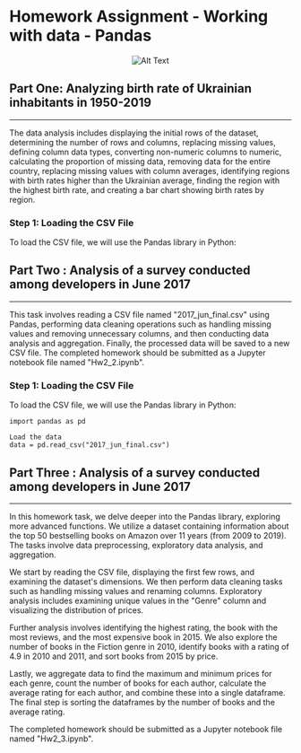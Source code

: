 # Homework Assignment - Working with data - Pandas 


<center>
  
![Alt Text](https://github.com/julotec/pandas_examples/assets/135429630/6bb0f9fb-26b6-4a7a-820a-7c309de18f57)

</center>



## Part One: Analyzing birth rate of Ukrainian inhabitants in 1950-2019
_______________________________________________________________________
The data analysis includes displaying the initial rows of the dataset, 
determining the number of rows and columns, replacing missing values, 
defining column data types, converting non-numeric columns to numeric, 
calculating the proportion of missing data, removing data for the entire
country, replacing missing values with column averages, identifying
regions with birth rates higher than the Ukrainian average,
finding the region with the highest birth rate, and creating a bar
chart showing birth rates by region.

### Step 1: Loading the CSV File

To load the CSV file, we will use the Pandas library in Python:



## Part Two : Analysis of a survey conducted among developers in June 2017
__________________________________________________________________________


This task involves reading a CSV file named "2017_jun_final.csv" using Pandas, 
performing data cleaning operations such as handling missing values and removing
unnecessary columns, and then conducting data analysis and aggregation. Finally, 
the processed data will be saved to a new CSV file.
The completed homework should be submitted as a Jupyter notebook file named "Hw2_2.ipynb".
### Step 1: Loading the CSV File

To load the CSV file, we will use the Pandas library in Python:

```
import pandas as pd

Load the data
data = pd.read_csv("2017_jun_final.csv")

```

## Part Three : Analysis of a survey conducted among developers in June 2017
____________________________________________________________________________

In this homework task, we delve deeper into the Pandas library, exploring more advanced functions. 
We utilize a dataset containing information about the top 50 bestselling books on Amazon over 11 
years (from 2009 to 2019). The tasks involve data preprocessing, exploratory data analysis, and aggregation.

We start by reading the CSV file, displaying the first few rows, and examining the dataset's dimensions. 
We then perform data cleaning tasks such as handling missing values and renaming columns. Exploratory 
analysis includes examining unique values in the "Genre" column and visualizing the distribution of prices.

Further analysis involves identifying the highest rating, the book with the most reviews, and the most 
expensive book in 2015. We also explore the number of books in the Fiction genre in 2010, identify books 
with a rating of 4.9 in 2010 and 2011, and sort books from 2015 by price.

Lastly, we aggregate data to find the maximum and minimum prices for each genre, count the number of books 
for each author, calculate the average rating for each author, and combine these into a single dataframe. 
The final step is sorting the dataframes by the number of books and the average rating.

The completed homework should be submitted as a Jupyter notebook file named "Hw2_3.ipynb".
